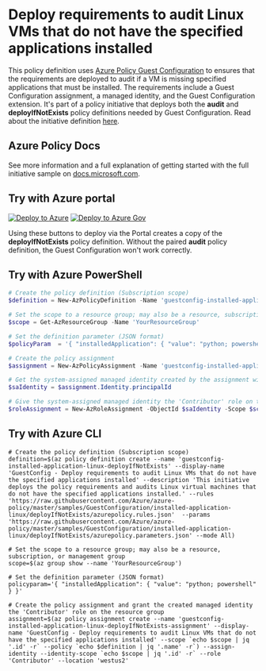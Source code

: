 # Deploy requirements to audit Linux VMs that do not have the specified applications installed

This policy definition uses [Azure Policy Guest
Configuration](https://docs.microsoft.com/governance/policy/concepts/guest-configuration) to ensures
that the requirements are deployed to audit if a VM is missing specified applications that must be
installed. The requirements include a Guest Configuration assignment, a managed identity, and the
Guest Configuration extension. It's part of a policy initiative that deploys both the **audit** and
**deployIfNotExists** policy definitions needed by Guest Configuration. Read about the initiative
definition [here](../README.md).

## Azure Policy Docs

See more information and a full explanation of getting started with the full initiative sample on
[docs.microsoft.com](https://docs.microsoft.com/azure/governance/policy/samples/guestconfiguration-installed-application-linux).

## Try with Azure portal

[![Deploy to Azure](https://aka.ms/deploytoazurebutton)](https://portal.azure.com/?#blade/Microsoft_Azure_Policy/CreatePolicyDefinitionBlade/uri/https%3A%2F%2Fraw.githubusercontent.com%2FAzure%2Fazure-policy%2Fmaster%2Fsamples%2FGuestConfiguration%2Finstalled-application-linux%2FdeployIfNotExists%2Fazurepolicy.json)
[![Deploy to Azure Gov](https://docs.microsoft.com/azure/governance/policy/media/deploy/deployGovbutton.png)](https://portal.azure.us/?#blade/Microsoft_Azure_Policy/CreatePolicyDefinitionBlade/uri/https%3A%2F%2Fraw.githubusercontent.com%2FAzure%2Fazure-policy%2Fmaster%2Fsamples%2FGuestConfiguration%2Finstalled-application-linux%2FdeployIfNotExists%2Fazurepolicy.json)

Using these buttons to deploy via the Portal creates a copy of the **deployIfNotExists** policy
definition. Without the paired **audit** policy definition, the Guest Configuration
won't work correctly.

## Try with Azure PowerShell

```powershell
# Create the policy definition (Subscription scope)
$definition = New-AzPolicyDefinition -Name 'guestconfig-installed-application-linux-deployIfNotExists' -DisplayName 'GuestConfig - Deploy requirements to audit Linux VMs that do not have the specified applications installed' -description 'This initiative deploys the policy requirements and audits Linux virtual machines that do not have the specified applications installed.' -Policy 'https://raw.githubusercontent.com/Azure/azure-policy/master/samples/GuestConfiguration/installed-application-linux/deployIfNotExists/azurepolicy.rules.json' -Parameter 'https://raw.githubusercontent.com/Azure/azure-policy/master/samples/GuestConfiguration/installed-application-linux/deployIfNotExists/azurepolicy.parameters.json' -Mode All

# Set the scope to a resource group; may also be a resource, subscription, or management group
$scope = Get-AzResourceGroup -Name 'YourResourceGroup'

# Set the definition parameter (JSON format)
$policyParam  = '{ "installedApplication": { "value": "python; powershell" } }'

# Create the policy assignment
$assignment = New-AzPolicyAssignment -Name 'guestconfig-installed-application-linux-deployIfNotExists-assignment' -DisplayName 'GuestConfig - Deploy requirements to audit Linux VMs that do not have the specified applications installed' -Scope $scope.ResourceID -PolicyDefinition $definition -PolicyParameter $policyParam -AssignIdentity -Location 'westus2'

# Get the system-assigned managed identity created by the assignment with -AssignIdentity
$saIdentity = $assignment.Identity.principalId

# Give the system-assigned managed identity the 'Contributor' role on the scope (needed by deployIfNotExists)
$roleAssignment = New-AzRoleAssignment -ObjectId $saIdentity -Scope $scope.ResourceId -RoleDefinitionName 'Contributor'
```

## Try with Azure CLI

```cli
# Create the policy definition (Subscription scope)
definition=$(az policy definition create --name 'guestconfig-installed-application-linux-deployIfNotExists' --display-name 'GuestConfig - Deploy requirements to audit Linux VMs that do not have the specified applications installed' --description 'This initiative deploys the policy requirements and audits Linux virtual machines that do not have the specified applications installed.' --rules 'https://raw.githubusercontent.com/Azure/azure-policy/master/samples/GuestConfiguration/installed-application-linux/deployIfNotExists/azurepolicy.rules.json'  --params 'https://raw.githubusercontent.com/Azure/azure-policy/master/samples/GuestConfiguration/installed-application-linux/deployIfNotExists/azurepolicy.parameters.json' --mode All)

# Set the scope to a resource group; may also be a resource, subscription, or management group
scope=$(az group show --name 'YourResourceGroup')

# Set the definition parameter (JSON format)
policyparam='{ "installedApplication": { "value": "python; powershell" } }'

# Create the policy assignment and grant the created managed identity the 'Contributor' role on the resource group
assignment=$(az policy assignment create --name 'guestconfig-installed-application-linux-deployIfNotExists-assignment' --display-name 'GuestConfig - Deploy requirements to audit Linux VMs that do not have the specified applications installed' --scope `echo $scope | jq '.id' -r` --policy `echo $definition | jq '.name' -r`) --assign-identity --identity-scope `echo $scope | jq '.id' -r` --role 'Contributor' --location 'westus2'
```